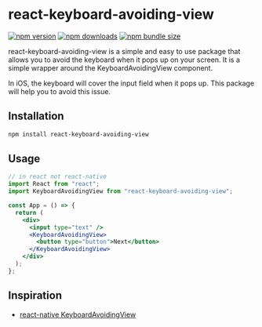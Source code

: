 # react-keyboard-avoiding-view

[![npm version](https://badge.fury.io/js/react-keyboard-avoiding-view.svg)](https://badge.fury.io/js/react-keyboard-avoiding-view)
[![npm downloads](https://img.shields.io/npm/dt/react-keyboard-avoiding-view.svg)](https://www.npmjs.com/package/react-keyboard-avoiding-view)
[![npm bundle size](https://img.shields.io/bundlephobia/min/react-keyboard-avoiding-view)](https://bundlephobia.com/result?p=react-keyboard-avoiding-view)

react-keyboard-avoiding-view is a simple and easy to use package that allows you to avoid the keyboard when it pops up on your screen. It is a simple wrapper around the KeyboardAvoidingView component.

In iOS, the keyboard will cover the input field when it pops up. This package will help you to avoid this issue.

## Installation

```bash
npm install react-keyboard-avoiding-view
```

## Usage

```jsx
// in react not react-native
import React from "react";
import KeyboardAvoidingView from "react-keyboard-avoiding-view";

const App = () => {
  return (
    <div>
      <input type="text" />
      <KeyboardAvoidingView>
        <button type="button">Next</button>
      </KeyboardAvoidingView>
    </div>
  );
};
```

## Inspiration

- [react-native KeyboardAvoidingView](https://reactnative.dev/docs/keyboardavoidingview)
